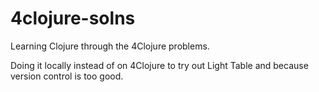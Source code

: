 4clojure-solns
==============

Learning Clojure through the 4Clojure problems.

Doing it locally instead of on 4Clojure to try out Light Table and because version control is too good.
